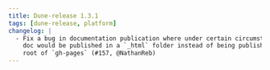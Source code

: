 ```yaml
---
title: Dune-release 1.3.1
tags: [dune-release, platform]
changelog: |
  - Fix a bug in documentation publication where under certain circumstances the
    doc would be published in a `_html` folder instead of being published at the
    root of `gh-pages` (#157, @NathanReb)
---
```

